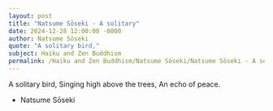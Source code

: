 ```yaml
---
layout: post
title: "Natsume Sōseki - A solitary"
date: 2024-12-28 12:00:00 -0000
author: Natsume Sōseki
quote: "A solitary bird,"
subject: Haiku and Zen Buddhism
permalink: /Haiku and Zen Buddhism/Natsume Sōseki/Natsume Sōseki - A solitary
---
```


A solitary bird,
  Singing high above the trees,
  An echo of peace.

- Natsume Sōseki
